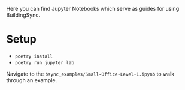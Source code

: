 Here you can find Jupyter Notebooks which serve as guides for using BuildingSync.

# Setup

- `poetry install`
- `poetry run jupyter lab`

Navigate to the `bsync_examples/Small-Office-Level-1.ipynb` to walk through an example.
